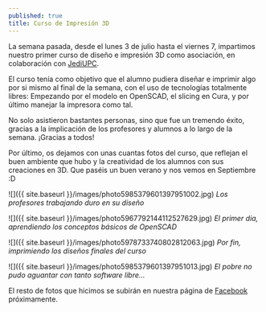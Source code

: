 ```yaml
---
published: true
title: Curso de Impresión 3D
---
```


La semana pasada, desde el lunes 3 de julio hasta el viernes 7, impartimos nuestro primer curso de diseño e impresión 3D como asociación, en colaboración con [JediUPC](jediupc.com).

El curso tenía como objetivo que el alumno pudiera diseñar e imprimir algo por si mismo al final de la semana, con el uso de tecnologías totalmente libres: Empezando por el modelo en OpenSCAD, el slicing en Cura, y por último manejar la impresora como tal.

No solo asistieron bastantes personas, sino que fue un tremendo éxito, gracias a la implicación de los profesores y alumnos a lo largo de la semana. ¡Gracias a todos!

Por último, os dejamos con unas cuantas fotos del curso, que reflejan el buen ambiente que hubo y la creatividad de los alumnos con sus creaciones en 3D.
Que paséis un buen verano y nos vemos en Septiembre :D

![]({{ site.baseurl }}/images/photo5985379601397951002.jpg) *Los profesores trabajando duro en su diseño*

![]({{ site.baseurl }}/images/photo5967792144112527629.jpg) *El primer dia, aprendiendo los conceptos básicos de OpenSCAD*

![]({{ site.baseurl }}/images/photo5978733740802812063.jpg) *Por fin, imprimiendo los diseños finales del curso*

![]({{ site.baseurl }}/images/photo5985379601397951013.jpg) *El pobre no pudo aguantar con tanto software libre...*

El resto de fotos que hicimos se subirán en nuestra página de [Facebook](facebook.com/robotsupc) próximamente.
